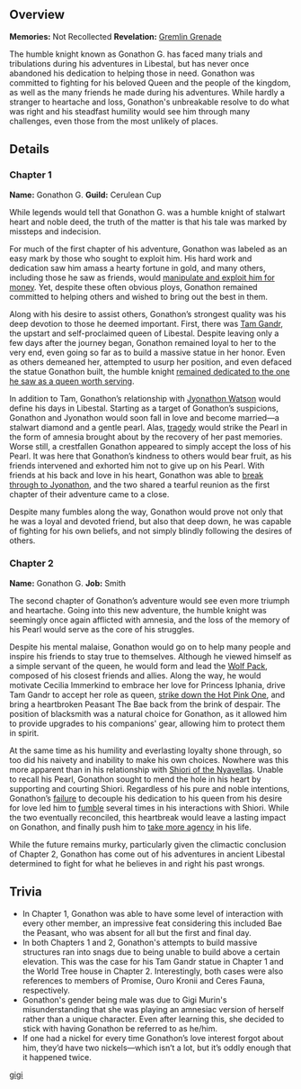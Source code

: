 <!-- title: Gonathon G -->
<!-- quote: "Oh where, oh where is my brave knight?" -->
<!-- chapters: -1 -->
<!-- images: (Gonathon's Chapter 1 Profile), (Gonathon terrorizing the local Libestians), (Gonathon's Chapter 2 Profile), (Gonathon in the "Monster" MV), (Gonathon in Chapter 2's Ending) -->
<!-- model: false -->

## Overview

**Memories:** Not Recollected
**Revelation:** [Gremlin Grenade](#entry:gremlin-grenade-entry)

The humble knight known as Gonathon G. has faced many trials and tribulations during his adventures in Libestal, but has never once abandoned his dedication to helping those in need. Gonathon was committed to fighting for his beloved Queen and the people of the kingdom, as well as the many friends he made during his adventures. While hardly a stranger to heartache and loss, Gonathon's unbreakable resolve to do what was right and his steadfast humility would see him through many challenges, even those from the most unlikely of places.

## Details

### Chapter 1

**Name:** Gonathon G.
**Guild:** Cerulean Cup

While legends would tell that Gonathon G. was a humble knight of stalwart heart and noble deed, the truth of the matter is that his tale was marked by missteps and indecision.

For much of the first chapter of his adventure, Gonathon was labeled as an easy mark by those who sought to exploit him. His hard work and dedication saw him amass a hearty fortune in gold, and many others, including those he saw as friends, would [manipulate and exploit him for money](https://www.youtube.com/watch?v=kB2jUKUsxtE&t=6008s). Yet, despite these often obvious ploys, Gonathon remained committed to helping others and wished to bring out the best in them.

Along with his desire to assist others, Gonathon’s strongest quality was his deep devotion to those he deemed important. First, there was [Tam Gandr](#entry:kronii-entry), the upstart and self-proclaimed queen of Libestal. Despite leaving only a few days after the journey began, Gonathon remained loyal to her to the very end, even going so far as to build a massive statue in her honor. Even as others demeaned her, attempted to usurp her position, and even defaced the statue Gonathon built, the humble knight [remained dedicated to the one he saw as a queen worth serving](https://youtu.be/oygFzGlMT28?t=2979).

In addition to Tam, Gonathon’s relationship with [Jyonathon Watson](#entry:ame-entry) would define his days in Libestal. Starting as a target of Gonathon’s suspicions, Gonathon and Jyonathon would soon fall in love and become married—a stalwart diamond and a gentle pearl. Alas, [tragedy](https://youtu.be/oygFzGlMT28?t=9378) would strike the Pearl in the form of amnesia brought about by the recovery of her past memories. Worse still, a crestfallen Gonathon appeared to simply accept the loss of his Pearl. It was here that Gonathon’s kindness to others would bear fruit, as his friends intervened and exhorted him not to give up on his Pearl. With friends at his back and love in his heart, Gonathon was able to [break through to Jyonathon](https://www.youtube.com/watch?v=WvRIdaH107U&t=12776s), and the two shared a tearful reunion as the first chapter of their adventure came to a close.

Despite many fumbles along the way, Gonathon would prove not only that he was a loyal and devoted friend, but also that deep down, he was capable of fighting for his own beliefs, and not simply blindly following the desires of others.

### Chapter 2

**Name:** Gonathon G.
**Job:** Smith

The second chapter of Gonathon’s adventure would see even more triumph and heartache. Going into this new adventure, the humble knight was seemingly once again afflicted with amnesia, and the loss of the memory of his Pearl would serve as the core of his struggles.

Despite his mental malaise, Gonathon would go on to help many people and inspire his friends to stay true to themselves. Although he viewed himself as a simple servant of the queen, he would form and lead the [Wolf Pack](https://youtu.be/dgfH4qnRlfw?t=2105), composed of his closest friends and allies. Along the way, he would motivate Cecilia Immerkind to embrace her love for Princess Iphania, drive Tam Gandr to accept her role as queen, [strike down the Hot Pink One](https://youtu.be/rDdbFYqcAyI?t=9279), and bring a heartbroken Peasant The Bae back from the brink of despair. The position of blacksmith was a natural choice for Gonathon, as it allowed him to provide upgrades to his companions' gear, allowing him to protect them in spirit.

At the same time as his humility and everlasting loyalty shone through, so too did his naivety and inability to make his own choices. Nowhere was this more apparent than in his relationship with [Shiori of the Nyavellas](#entry:shiori-entry). Unable to recall his Pearl, Gonathon sought to mend the hole in his heart by supporting and courting Shiori. Regardless of his pure and noble intentions, Gonathon’s [failure](https://www.youtube.com/watch?v=BSPi8sTHdAY&t=12003s) to decouple his dedication to his queen from his desire for love led him to [fumble](https://youtu.be/BSPi8sTHdAY?t=16262) several times in his interactions with Shiori. While the two eventually reconciled, this heartbreak would leave a lasting impact on Gonathon, and finally push him to [take more agency](https://youtu.be/rDdbFYqcAyI?t=10507) in his life.

While the future remains murky, particularly given the climactic conclusion of Chapter 2, Gonathon has come out of his adventures in ancient Libestal determined to fight for what he believes in and right his past wrongs.

## Trivia

- In Chapter 1, Gonathon was able to have some level of interaction with every other member, an impressive feat considering this included Bae the Peasant, who was absent for all but the first and final day.
- In both Chapters 1 and 2, Gonathon's attempts to build massive structures ran into snags due to being unable to build above a certain elevation. This was the case for his Tam Gandr statue in Chapter 1 and the World Tree house in Chapter 2. Interestingly, both cases were also references to members of Promise, Ouro Kronii and Ceres Fauna, respectively.
- Gonathon's gender being male was due to Gigi Murin's misunderstanding that she was playing an amnesiac version of herself rather than a unique character. Even after learning this, she decided to stick with having Gonathon be referred to as he/him.
- If one had a nickel for every time Gonathon’s love interest forgot about him, they’d have two nickels—which isn’t a lot, but it’s oddly enough that it happened twice.

[gigi](#easter:easter-gigi)
